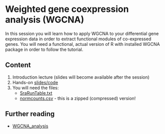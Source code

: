# Weighted gene coexpression analysis (WGCNA)
In this session you will learn how to apply WGCNA to your differential gene expression data in order to extract functional modules of co-expressed genes. You will need a functional, actual version of R with installed WGCNA package in order to follow the tutorial.

## Content
1. Introduction lecture (slides will become available after the session)
2. Hands-on [slides/code](https://github.com/fehrhart/STREAMLINEworkshop.github.io/blob/main/WGCNA.Rmd)
3. You will need the files:
   * [SraRunTable.txt](https://github.com/fehrhart/STREAMLINEworkshop.github.io/blob/main/SraRunTable.txt)
   * [normcounts.csv](https://github.com/fehrhart/STREAMLINEworkshop.github.io/blob/main/normcounts.zip) - this is a zipped (compressed) version!

## Further reading
- [WGCNA_analysis](https://deneflab.github.io/HNA_LNA_productivity/WGCNA_analysis.html)
